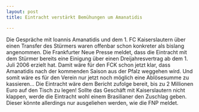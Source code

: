 ```yaml
---
layout: post
title: Eintracht verstärkt Bemühungen um Amanatidis

---
```


Die Gespräche mit Ioannis Amanatidis und dem 1. FC Kaiserslautern über einen Transfer des Stürmers waren offenbar schon konkreter als bislang angenommen. Die Frankfurter Neue Presse meldet, dass die Eintracht mit dem Stürmer bereits eine Einigung über einen Dreijahresvertrag ab dem 1. Juli 2006 erzielt hat. Damit wäre für den FCK schon jetzt klar, dass Amanatidis nach der kommenden Saison aus der Pfalz weggehen wird. Und somit wäre es für den Verein nur jetzt noch möglich eine Ablösesumme zu kassieren... Die Eintracht wäre dem Bericht zufolge bereit, bis zu 2 Millionen Euro auf den Tisch zu legen! Sollte das Geschäft mit Kaiserslautern nicht klappen, werde die Eintracht wohl einem Brasilianer den Zuschlag geben. Dieser könnte allerdings nur ausgeliehen werden, wie die FNP meldet.


